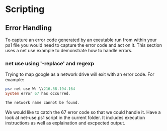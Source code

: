 # Scripting 
## Error Handling 
To capture an error code generated by an exeutable run from within your ps1 file you would need to capture the error code and act on it. This section uses a net use example to 
demonstrate how to handle errors.

### net use using '-replace' and regexp
Trying to map google as a network drive will exit with an error code. For example:
```powershell
ps> net use W: \\216.58.194.164
System error 67 has occurred.

The network name cannot be found.
```
We would like to catch the 67 error code so that we could handle it.
Have a look at net-use.ps1 script in the current folder. It includes execution instructions as well as explaination and excpected output.
